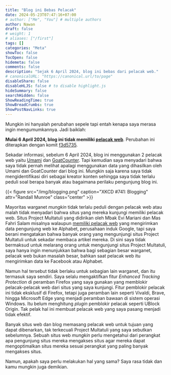 ```yaml
---
title: "Blog ini Bebas Pelacak"
date: 2024-05-23T07:47:16+07:00
# author: ["Me", "You"] # multiple authors
author: Nawan
draft: false
# weight: 1
# aliases: ["/first"]
tags: []
categories: "Meta"
showToc: false
TocOpen: false
hidemeta: false
comments: false
description: "Sejak 6 April 2024, blog ini bebas dari pelacak web."
# canonicalURL: "https://canonical.url/to/page"
disableShare: false
disableHLJS: false # to disable highlight.js
hideSummary: false
searchHidden: false
ShowReadingTime: true
ShowBreadCrumbs: true
ShowPostNavLinks: true
---
```


Mungkin ini hanyalah perubahan sepele tapi entah kenapa saya merasa ingin mengumumkannya. Jadi baiklah:

**Mulai 6 April 2024, blog ini tidak memiliki [pelacak web](https://en.wikipedia.org/wiki/Web_tracking)**. Perubahan ini diterapkan dengan komit [f3d5735](https://github.com/nawan95/nawan/commit/f3d5735dea26cff74e0596787b8e48df1e18a076#diff-362d2bfcb2c94aa2f74d461e907aca6c7dc38211188173591a5bde2881571218).

Sekadar informasi, sebelum 6 April 2024, blog ini menggunakan 2 pelacak web yaitu [Umami](https://umami.is) dan [GoatCounter](https://www.goatcounter.com/). Tapi kemudian saya menyadari bahwa saya tidak pernah melihat apalagi menggunakan data yang dihasilkan oleh Umami dan GoatCounter dari blog ini. Mungkin saja karena saya tidak mengidentifikasi diri sebagai kreator konten sehingga saya tidak terlalu peduli soal berapa banyak atau bagaimana perilaku pengunjung blog ini.

{{< figure src="/img/blogging.png" caption="XKCD #741: Blogging" attr="Randall Munroe" class="center" >}}

Mayoritas warganet *mungkin* tidak terlalu peduli dengan pelacak web atau malah tidak menyadari bahwa situs yang mereka kunjungi memiliki pelacak web. Situs Project Multatuli yang didirikan oleh Mbak Evi Mariani dan Mas Fahri Salam misalnya walaupun [memiliki pelacak web](https://themarkup.org/blacklight?url=projectmultatuli.org%2F&device=desktop&location=us&force=false) yang mengirimkan data pengunjung web ke Alphabet, perusahaan induk Google, tapi saya berani mengatakan bahwa banyak orang yang mengunjungi situs Project Multatuli untuk sekadar membaca artikel mereka. Di sini saya tidak bermaksud untuk melarang orang untuk mengunjungi situs Project Multatuli, saya hanya ingin menunjukkan bahwa bagi sebagian besar warganet, pelacak web bukan masalah besar, bahkan saat pelacak web itu mengirimkan data ke Facebook atau Alphabet.

Namun hal tersebut tidak berlaku untuk sebagian lain warganet, dan itu termasuk saya sendiri. Saya selalu mengaktifkan fitur *Enhanced Tracking Protection* di peramban Firefox yang saya gunakan yang memblokir pelacak-pelacak web dari situs yang saya kunjungi. Fitur pemblokir pelacak ini tidak eksklusif di Firefox, tetapi juga peramban lain seperti Vivaldi, Brave, hingga Microsoft Edge yang menjadi peramban bawaan di sistem operasi Windows. Itu belum menghitung *plugin* pemblokir pelacak seperti UBlock Origin. Tak pelak hal ini membuat pelacak web yang saya pasang menjadi tidak efektif.

Banyak situs web dan blog memasang pelacak web untuk tujuan yang dapat dibenarkan, tak terkecuali Project Multatuli yang saya sebutkan sebelumnya. Sebuah situs web *mungkin* perlu mengetahui dari perangkat apa pengunjung situs mereka mengakses situs agar mereka dapat mengoptimalkan situs mereka sesuai perangkat yang paling banyak mengakses situs.

Namun, apakah saya perlu melakukan hal yang sama? Saya rasa tidak dan kamu mungkin juga demikian.
